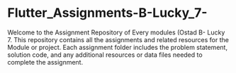 # Flutter_Assignments-B-Lucky_7-
Welcome to the Assignment Repository of Every modules (Ostad B- Lucky 7. This repository contains all the assignments and related resources for the Module or project. Each assignment folder includes the problem statement, solution code, and any additional resources or data files needed to complete the assignment.
